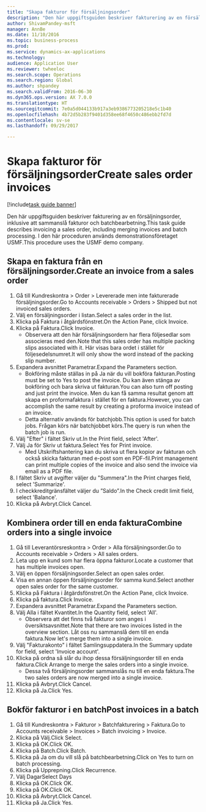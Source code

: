 ```yaml
--- 
title: "Skapa fakturor för försäljningsorder"
description: "Den här uppgiftsguiden beskriver fakturering av en försäljningsorder, inklusive att sammanslå fakturor och batchbearbetning."
author: ShivamPandey-msft
manager: AnnBe
ms.date: 11/10/2016
ms.topic: business-process
ms.prod: 
ms.service: dynamics-ax-applications
ms.technology: 
audience: Application User
ms.reviewer: twheeloc
ms.search.scope: Operations
ms.search.region: Global
ms.author: shpandey
ms.search.validFrom: 2016-06-30
ms.dyn365.ops.version: AX 7.0.0
ms.translationtype: HT
ms.sourcegitcommit: 7e0a5d044133b917a3eb9386773205218e5c1b40
ms.openlocfilehash: 4b72d5b283f9401d358ee68f4650c486ebb2fd7d
ms.contentlocale: sv-se
ms.lasthandoff: 09/29/2017

---
```

# <a name="create-sales-order-invoices"></a><span data-ttu-id="f12ed-103">Skapa fakturor för försäljningsorder</span><span class="sxs-lookup"><span data-stu-id="f12ed-103">Create sales order invoices</span></span>

[!include[task guide banner](../../includes/task-guide-banner.md)]

<span data-ttu-id="f12ed-104">Den här uppgiftsguiden beskriver fakturering av en försäljningsorder, inklusive att sammanslå fakturor och batchbearbetning.</span><span class="sxs-lookup"><span data-stu-id="f12ed-104">This task guide describes invoicing a sales order, including merging invoices and batch processing.</span></span> <span data-ttu-id="f12ed-105">I den här proceduren används demonstrationsföretaget USMF.</span><span class="sxs-lookup"><span data-stu-id="f12ed-105">This procedure uses the USMF demo company.</span></span>


## <a name="create-an-invoice-from-a-sales-order"></a><span data-ttu-id="f12ed-106">Skapa en faktura från en försäljningsorder.</span><span class="sxs-lookup"><span data-stu-id="f12ed-106">Create an invoice from a sales order</span></span>
1. <span data-ttu-id="f12ed-107">Gå till Kundreskontra > Order > Levererade men inte fakturerade försäljningsorder.</span><span class="sxs-lookup"><span data-stu-id="f12ed-107">Go to Accounts receivable > Orders > Shipped but not invoiced sales orders.</span></span>
2. <span data-ttu-id="f12ed-108">Välj en försäljningsorder i listan.</span><span class="sxs-lookup"><span data-stu-id="f12ed-108">Select a sales order in the list.</span></span> 
3. <span data-ttu-id="f12ed-109">Klicka på Faktura i åtgärdsfönstret.</span><span class="sxs-lookup"><span data-stu-id="f12ed-109">On the Action Pane, click Invoice.</span></span>
4. <span data-ttu-id="f12ed-110">Klicka på Faktura.</span><span class="sxs-lookup"><span data-stu-id="f12ed-110">Click Invoice.</span></span>
    * <span data-ttu-id="f12ed-111">Observera att den här försäljningsordern har flera följesedlar som associeras med den.</span><span class="sxs-lookup"><span data-stu-id="f12ed-111">Note that this sales order has multiple packing slips associated with it.</span></span> <span data-ttu-id="f12ed-112">Här visas bara ordet <multiple> i stället för följesedelsnumret.</span><span class="sxs-lookup"><span data-stu-id="f12ed-112">It will only show the word <multiple> instead of the packing slip number.</span></span>  
5. <span data-ttu-id="f12ed-113">Expandera avsnittet Parametrar.</span><span class="sxs-lookup"><span data-stu-id="f12ed-113">Expand the Parameters section.</span></span>
    * <span data-ttu-id="f12ed-114">Bokföring måste ställas in på Ja när du vill bokföra fakturan.</span><span class="sxs-lookup"><span data-stu-id="f12ed-114">Posting must be set to Yes to post the invoice.</span></span> <span data-ttu-id="f12ed-115">Du kan även stänga av bokföring och bara skriva ut fakturan.</span><span class="sxs-lookup"><span data-stu-id="f12ed-115">You can also turn off posting and just print the invoice.</span></span> <span data-ttu-id="f12ed-116">Men du kan få samma resultat genom att skapa en proformafaktura i stället för en faktura.</span><span class="sxs-lookup"><span data-stu-id="f12ed-116">However, you can accomplish the same result by creating a proforma invoice instead of an invoice.</span></span>  
    * <span data-ttu-id="f12ed-117">Detta alternativ används för batchjobb.</span><span class="sxs-lookup"><span data-stu-id="f12ed-117">This option is used for batch jobs.</span></span> <span data-ttu-id="f12ed-118">Frågan körs när batchjobbet körs.</span><span class="sxs-lookup"><span data-stu-id="f12ed-118">The query is run when the batch job is run.</span></span>    
6. <span data-ttu-id="f12ed-119">Välj "Efter" i fältet Skriv ut.</span><span class="sxs-lookup"><span data-stu-id="f12ed-119">In the Print field, select 'After'.</span></span>
7. <span data-ttu-id="f12ed-120">Välj Ja för Skriv ut faktura.</span><span class="sxs-lookup"><span data-stu-id="f12ed-120">Select Yes for Print invoice.</span></span>
    * <span data-ttu-id="f12ed-121">Med Utskriftshantering kan du skriva ut flera kopior av fakturan och också skicka fakturan med e-post som en PDF-fil.</span><span class="sxs-lookup"><span data-stu-id="f12ed-121">Print management can print  multiple copies of the invoice and also send the invoice via email as a PDF file.</span></span>  
8. <span data-ttu-id="f12ed-122">I fältet Skriv ut avgifter väljer du "Summera".</span><span class="sxs-lookup"><span data-stu-id="f12ed-122">In the Print charges field, select 'Summarize'.</span></span>
9. <span data-ttu-id="f12ed-123">I checkkreditgränsfältet väljer du ”Saldo”.</span><span class="sxs-lookup"><span data-stu-id="f12ed-123">In the Check credit limit field, select 'Balance'.</span></span>
10. <span data-ttu-id="f12ed-124">Klicka på Avbryt.</span><span class="sxs-lookup"><span data-stu-id="f12ed-124">Click Cancel.</span></span>

## <a name="combine-orders-into-a-single-invoice"></a><span data-ttu-id="f12ed-125">Kombinera order till en enda faktura</span><span class="sxs-lookup"><span data-stu-id="f12ed-125">Combine orders into a single invoice</span></span>
1. <span data-ttu-id="f12ed-126">Gå till Leverantörsreskontra > Order > Alla försäljningsorder.</span><span class="sxs-lookup"><span data-stu-id="f12ed-126">Go to Accounts receivable > Orders > All sales orders.</span></span>
2. <span data-ttu-id="f12ed-127">Leta upp en kund som har flera öppna fakturor.</span><span class="sxs-lookup"><span data-stu-id="f12ed-127">Locate a customer that has multiple invoices open.</span></span>
3. <span data-ttu-id="f12ed-128">Välj en öppen försäljningsorder.</span><span class="sxs-lookup"><span data-stu-id="f12ed-128">Select an open sales order.</span></span>
4. <span data-ttu-id="f12ed-129">Visa en annan öppen försäljningsorder för samma kund.</span><span class="sxs-lookup"><span data-stu-id="f12ed-129">Select another open sales order for the same customer.</span></span>
5. <span data-ttu-id="f12ed-130">Klicka på Faktura i åtgärdsfönstret.</span><span class="sxs-lookup"><span data-stu-id="f12ed-130">On the Action Pane, click Invoice.</span></span>
6. <span data-ttu-id="f12ed-131">Klicka på faktura.</span><span class="sxs-lookup"><span data-stu-id="f12ed-131">Click Invoice.</span></span>
7. <span data-ttu-id="f12ed-132">Expandera avsnittet Parametrar.</span><span class="sxs-lookup"><span data-stu-id="f12ed-132">Expand the Parameters section.</span></span>
8. <span data-ttu-id="f12ed-133">Välj Alla i fältet Kvantitet.</span><span class="sxs-lookup"><span data-stu-id="f12ed-133">In the Quantity field, select 'All'.</span></span>
    * <span data-ttu-id="f12ed-134">Observera att det finns två fakturor som anges i översiktsavsnittet.</span><span class="sxs-lookup"><span data-stu-id="f12ed-134">Note that there are two invoices listed in the overview section.</span></span> <span data-ttu-id="f12ed-135">Låt oss nu sammanslå dem till en enda faktura.</span><span class="sxs-lookup"><span data-stu-id="f12ed-135">Now let's merge them into a single invoice.</span></span>  
9. <span data-ttu-id="f12ed-136">Välj "Fakturakonto" i fältet Samlingsuppdatera.</span><span class="sxs-lookup"><span data-stu-id="f12ed-136">In the Summary update for field, select 'Invoice account'.</span></span>
10. <span data-ttu-id="f12ed-137">Klicka på ordna så slår du ihop dessa försäljningsorder till en enda faktura.</span><span class="sxs-lookup"><span data-stu-id="f12ed-137">Click Arrange to merge the sales orders into a single invoice.</span></span>
    * <span data-ttu-id="f12ed-138">Dessa två försäljningsorder sammanslås nu till en enda faktura.</span><span class="sxs-lookup"><span data-stu-id="f12ed-138">The two sales orders are now merged into a single invoice.</span></span>   
11. <span data-ttu-id="f12ed-139">Klicka på Avbryt.</span><span class="sxs-lookup"><span data-stu-id="f12ed-139">Click Cancel.</span></span>
12. <span data-ttu-id="f12ed-140">Klicka på Ja.</span><span class="sxs-lookup"><span data-stu-id="f12ed-140">Click Yes.</span></span>

## <a name="post-invoices-in-a-batch"></a><span data-ttu-id="f12ed-141">Bokför fakturor i en batch</span><span class="sxs-lookup"><span data-stu-id="f12ed-141">Post invoices in a batch</span></span>
1. <span data-ttu-id="f12ed-142">Gå till Kundreskontra > Fakturor > Batchfakturering > Faktura.</span><span class="sxs-lookup"><span data-stu-id="f12ed-142">Go to Accounts receivable > Invoices > Batch invoicing > Invoice.</span></span>
2. <span data-ttu-id="f12ed-143">Klicka på Välj.</span><span class="sxs-lookup"><span data-stu-id="f12ed-143">Click Select.</span></span>
3. <span data-ttu-id="f12ed-144">Klicka på OK.</span><span class="sxs-lookup"><span data-stu-id="f12ed-144">Click OK.</span></span>
4. <span data-ttu-id="f12ed-145">Klicka på Batch.</span><span class="sxs-lookup"><span data-stu-id="f12ed-145">Click Batch.</span></span>
5. <span data-ttu-id="f12ed-146">Klicka på Ja om du vill slå på batchbearbetning.</span><span class="sxs-lookup"><span data-stu-id="f12ed-146">Click on Yes to turn on batch processing.</span></span>
6. <span data-ttu-id="f12ed-147">Klicka på Upprepning.</span><span class="sxs-lookup"><span data-stu-id="f12ed-147">Click Recurrence.</span></span>
7. <span data-ttu-id="f12ed-148">Välj Dagar</span><span class="sxs-lookup"><span data-stu-id="f12ed-148">Select Days</span></span>
8. <span data-ttu-id="f12ed-149">Klicka på OK.</span><span class="sxs-lookup"><span data-stu-id="f12ed-149">Click OK.</span></span>
9. <span data-ttu-id="f12ed-150">Klicka på OK.</span><span class="sxs-lookup"><span data-stu-id="f12ed-150">Click OK.</span></span>
10. <span data-ttu-id="f12ed-151">Klicka på Avbryt.</span><span class="sxs-lookup"><span data-stu-id="f12ed-151">Click Cancel.</span></span>
11. <span data-ttu-id="f12ed-152">Klicka på Ja.</span><span class="sxs-lookup"><span data-stu-id="f12ed-152">Click Yes.</span></span>


